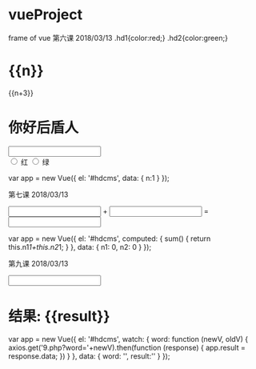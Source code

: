 # vueProject
frame of vue
第六课 2018/03/13
.hd1{color:red;}
.hd2{color:green;}

<div id="hdcms">
    <h1 v-once="">{{n}}</h1>
    {{n+3}}
    <h1 :class="'hd'+n">你好后盾人</h1>
    <input type="text" v-model="n">
    <br>
    <input type="radio" v-model="n" value="1"> 红
    <input type="radio" v-model="n" value="2"> 绿
</div>

var app = new Vue({
        el: '#hdcms',
        data: {
           n:1
        }
    });

第七课 2018/03/13
<div id="hdcms">
    <input type="text" v-model="n1"> +
    <input type="text" v-model="n2"> =
    <input type="text" v-model="sum">
</div>

var app = new Vue({
        el: '#hdcms',
        computed: {
            sum() {
                return this.n1*1+this.n2*1;
            }
        },
        data: {
            n1: 0,
            n2: 0
        }
    });

第九课 2018/03/13
<script src="node_modules/axios/dist/axios.js"></script>
<div id="hdcms">
    <input type="text" v-model="word">
    <h1>
        结果: {{result}}
    </h1>
</div>

var app = new Vue({
        el: '#hdcms',
        watch: {
            word: function (newV, oldV) {
                axios.get('9.php?word='+newV).then(function (response) {
                    app.result = response.data;
                })
            }
        },
        data: {
            word: '',
            result:''
        }
    });


